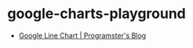 google-charts-playground
========================
- [Google Line Chart | Programster's Blog](https://blog.programster.org/google-line-chart)